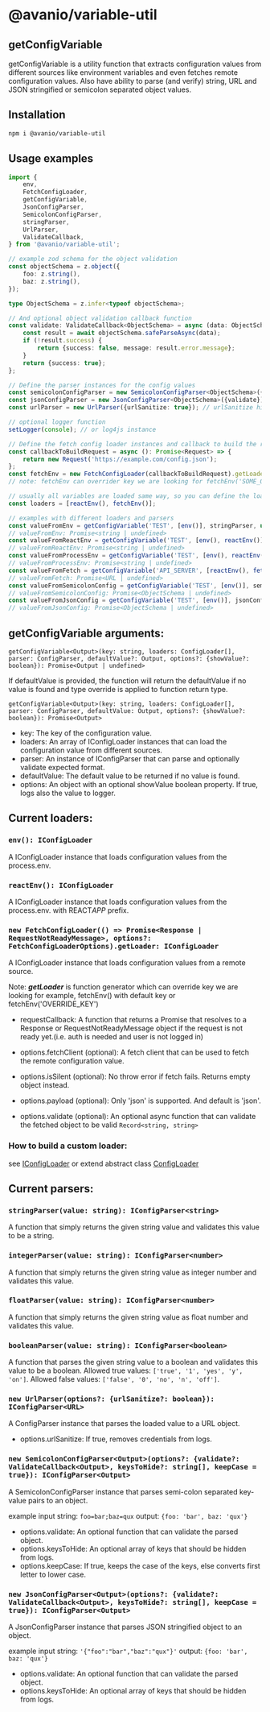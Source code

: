 # @avanio/variable-util

## getConfigVariable

getConfigVariable is a utility function that extracts configuration values from different sources like environment variables and even fetches remote configuration values.
Also have ability to parse (and verify) string, URL and JSON stringified or semicolon separated object values.

## Installation

```bash
npm i @avanio/variable-util
```

## Usage examples

```typescript
import {
	env,
	FetchConfigLoader,
	getConfigVariable,
	JsonConfigParser,
	SemicolonConfigParser,
	stringParser,
	UrlParser,
	ValidateCallback,
} from '@avanio/variable-util';

// example zod schema for the object validation
const objectSchema = z.object({
	foo: z.string(),
	baz: z.string(),
});

type ObjectSchema = z.infer<typeof objectSchema>;

// And optional object validation callback function
const validate: ValidateCallback<ObjectSchema> = async (data: ObjectSchema) => {
	const result = await objectSchema.safeParseAsync(data);
	if (!result.success) {
		return {success: false, message: result.error.message};
	}
	return {success: true};
};

// Define the parser instances for the config values
const semicolonConfigParser = new SemicolonConfigParser<ObjectSchema>({validate}); // optional validate callback
const jsonConfigParser = new JsonConfigParser<ObjectSchema>({validate}); // optional validate callback
const urlParser = new UrlParser({urlSanitize: true}); // urlSanitize hides credentials from logs

// optional logger function
setLogger(console); // or log4js instance

// Define the fetch config loader instances and callback to build the request
const callbackToBuildRequest = async (): Promise<Request> => {
	return new Request('https://example.com/config.json');
};
const fetchEnv = new FetchConfigLoader(callbackToBuildRequest).getLoader;
// note: fetchEnv can overrider key we are looking for fetchEnv('SOME_OTHER_KEY');

// usually all variables are loaded same way, so you can define the loaders array just once.
const loaders = [reactEnv(), fetchEnv()];

// examples with different loaders and parsers
const valueFromEnv = getConfigVariable('TEST', [env()], stringParser, undefined, {showValue: true});
// valueFromEnv: Promise<string | undefined>
const valueFromReactEnv = getConfigVariable('TEST', [env(), reactEnv()], stringParser, undefined, {showValue: true});
// valueFromReactEnv: Promise<string | undefined>
const valueFromProcessEnv = getConfigVariable('TEST', [env(), reactEnv()], stringParser, undefined, {showValue: true});
// valueFromProcessEnv: Promise<string | undefined>
const valueFromFetch = getConfigVariable('API_SERVER', [reactEnv(), fetchEnv()], urlParser, undefined, {showValue: true});
// valueFromFetch: Promise<URL | undefined>
const valueFromSemicolonConfig = getConfigVariable('TEST', [env()], semicolonConfigParser, undefined, {showValue: true});
// valueFromSemicolonConfig: Promise<ObjectSchema | undefined>
const valueFromJsonConfig = getConfigVariable('TEST', [env()], jsonConfigParser, undefined, {showValue: true});
// valueFromJsonConfig: Promise<ObjectSchema | undefined>
```

## getConfigVariable arguments:

`getConfigVariable<Output>(key: string, loaders: ConfigLoader[], parser: ConfigParser, defaultValue?: Output, options?: {showValue?: boolean}): Promise<Output | undefined>`

If defaultValue is provided, the function will return the defaultValue if no value is found and type override is applied to function return type.

`getConfigVariable<Output>(key: string, loaders: ConfigLoader[], parser: ConfigParser, defaultValue: Output, options?: {showValue?: boolean}): Promise<Output>`

- key: The key of the configuration value.
- loaders: An array of IConfigLoader instances that can load the configuration value from different sources.
- parser: An instance of IConfigParser that can parse and optionally validate expected format.
- defaultValue: The default value to be returned if no value is found.
- options: An object with an optional showValue boolean property. If true, logs also the value to logger.

## Current loaders:

### `env(): IConfigLoader`

A IConfigLoader instance that loads configuration values from the process.env.

### `reactEnv(): IConfigLoader`

A IConfigLoader instance that loads configuration values from the process.env. with REACT*APP* prefix.

### `new FetchConfigLoader(() => Promise<Response | RequestNotReadyMessage>, options?: FetchConfigLoaderOptions).getLoader: IConfigLoader`

A IConfigLoader instance that loads configuration values from a remote source.

Note: **_getLoader_** is function generator which can override key we are looking for example, fetchEnv() with default key or fetchEnv('OVERRIDE_KEY')

- requestCallback: A function that returns a Promise that resolves to a Response or RequestNotReadyMessage object if the request is not ready yet.(i.e. auth is needed and user is not logged in)

- options.fetchClient (optional): A fetch client that can be used to fetch the remote configuration value.
- options.isSilent (optional): No throw error if fetch fails. Returns empty object instead.
- options.payload (optional): Only 'json' is supported. And default is 'json'.
- options.validate (optional): An optional async function that can validate the fetched object to be valid `Record<string, string>`

### How to build a custom loader:

see [IConfigLoader](./src/interfaces/IConfigLoader.ts) or extend abstract class [ConfigLoader](./src/loaders/ConfigLoader.ts)

## Current parsers:

### `stringParser(value: string): IConfigParser<string>`

A function that simply returns the given string value and validates this value to be a string.

### `integerParser(value: string): IConfigParser<number>`

A function that simply returns the given string value as integer number and validates this value.

### `floatParser(value: string): IConfigParser<number>`

A function that simply returns the given string value as float number and validates this value.

### `booleanParser(value: string): IConfigParser<boolean>`

A function that parses the given string value to a boolean and validates this value to be a boolean.
Allowed true values: `['true', '1', 'yes', 'y', 'on']`. Allowed false values: `['false', '0', 'no', 'n', 'off']`.

### `new UrlParser(options?: {urlSanitize?: boolean}): IConfigParser<URL>`

A ConfigParser instance that parses the loaded value to a URL object.

- options.urlSanitize: If true, removes credentials from logs.

### `new SemicolonConfigParser<Output>(options?: {validate?: ValidateCallback<Output>, keysToHide?: string[], keepCase = true}): IConfigParser<Output>`

A SemicolonConfigParser instance that parses semi-colon separated key-value pairs to an object.

example input string: `foo=bar;baz=qux` output: `{foo: 'bar', baz: 'qux'}`

- options.validate: An optional function that can validate the parsed object.
- options.keysToHide: An optional array of keys that should be hidden from logs.
- options.keepCase: If true, keeps the case of the keys, else converts first letter to lower case.

### `new JsonConfigParser<Output>(options?: {validate?: ValidateCallback<Output>, keysToHide?: string[], keepCase = true}): IConfigParser<Output>`

A JsonConfigParser instance that parses JSON stringified object to an object.

example input string: `'{"foo":"bar","baz":"qux"}'` output: `{foo: 'bar', baz: 'qux'}`

- options.validate: An optional function that can validate the parsed object.
- options.keysToHide: An optional array of keys that should be hidden from logs.
